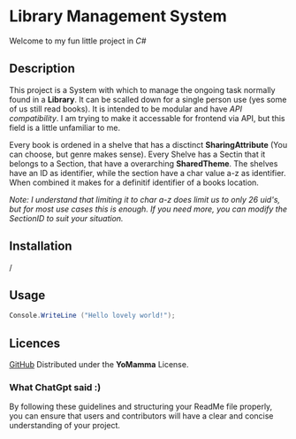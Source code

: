 # Library Management System
Welcome to my fun little project in *C#*

## Description

This project is a System with which to manage the ongoing task normally found in a __Library__. It can be scalled down for a single person use (yes some of us still read books). It is intended to be modular and have *API compatibility*. I am trying to make it accessable for frontend via API, but this field is a little unfamiliar to me. 

Every book is ordened in a shelve that has a disctinct **SharingAttribute** (You can choose, but genre makes sense). Every Shelve has a Sectin that it belongs to a Section, that have a overarching **SharedTheme**. The shelves have an ID as identifier, while the section have a char value a-z as identifier. When combined it makes for a definitif identifier of a books location. 

*Note: I understand that limiting it to char a-z does limit us to only 26 uid's, but for most use cases this is enough. If you need more, you can modify the SectionID to suit your situation.*

## Installation

/

## Usage

```csharp
Console.WriteLine ("Hello lovely world!");
```

## Licences

[GitHub](https://github.com/SebastianDeseke/LibraryManagementSystem)
Distributed under the __YoMamma__ License.

### What ChatGpt said :) 

By following these guidelines and structuring your ReadMe file properly, you can ensure that users and contributors will have a clear and concise understanding of your project.
